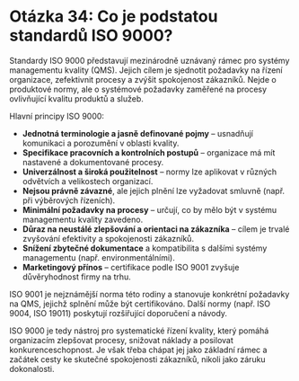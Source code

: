 # Otázka 34: Co je podstatou standardů ISO 9000?

Standardy ISO 9000 představují mezinárodně uznávaný rámec pro systémy managementu kvality (QMS). Jejich cílem je sjednotit požadavky na řízení organizace, zefektivnit procesy a zvýšit spokojenost zákazníků. Nejde o produktové normy, ale o systémové požadavky zaměřené na procesy ovlivňující kvalitu produktů a služeb.

Hlavní principy ISO 9000:
- **Jednotná terminologie a jasně definované pojmy** – usnadňují komunikaci a porozumění v oblasti kvality.
- **Specifikace pracovních a kontrolních postupů** – organizace má mít nastavené a dokumentované procesy.
- **Univerzálnost a široká použitelnost** – normy lze aplikovat v různých odvětvích a velikostech organizací.
- **Nejsou právně závazné**, ale jejich plnění lze vyžadovat smluvně (např. při výběrových řízeních).
- **Minimální požadavky na procesy** – určují, co by mělo být v systému managementu kvality zavedeno.
- **Důraz na neustálé zlepšování a orientaci na zákazníka** – cílem je trvalé zvyšování efektivity a spokojenosti zákazníků.
- **Snížení zbytečné dokumentace** a kompatibilita s dalšími systémy managementu (např. environmentálními).
- **Marketingový přínos** – certifikace podle ISO 9001 zvyšuje důvěryhodnost firmy na trhu.

ISO 9001 je nejznámější norma této rodiny a stanovuje konkrétní požadavky na QMS, jejichž splnění může být certifikováno. Další normy (např. ISO 9004, ISO 19011) poskytují rozšiřující doporučení a návody.

ISO 9000 je tedy nástroj pro systematické řízení kvality, který pomáhá organizacím zlepšovat procesy, snižovat náklady a posilovat konkurenceschopnost. Je však třeba chápat jej jako základní rámec a začátek cesty ke skutečné spokojenosti zákazníků, nikoli jako záruku dokonalosti.
